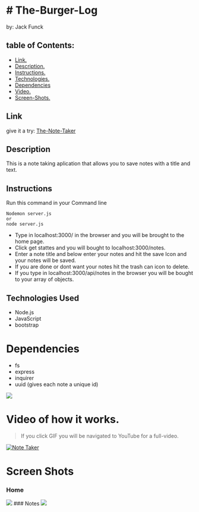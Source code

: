 # # The-Burger-Log
by: Jack Funck


## table of Contents:
 - [Link.](#link)
 - [ Description. ](#desc)
 - [ Instructions. ](#instr)
 - [Technologies.](#tc)
 - [Dependencies](#dep)
 - [ Video. ](#video)
 - [Screen-Shots.](#sc)

<a name="link"></a>
## Link
give it a try: <a href="https://agile-waters-80427.herokuapp.com/" target="_blank">The-Note-Taker</a>

<a name="desc"></a>
## Description

This is a note taking aplication that allows you to save notes with a title and text.


<a name="instr"></a>
## Instructions
Run this command in your Command line
```
Nodemon server.js
or
node server.js
```
* Type in localhost:3000/ in the browser and you will be brought to the home page.
* Click get stattes and you will bought to localhost:3000/notes.
* Enter a note title and below enter your notes and hit the save Icon and your notes will be saved.
* If you are done or dont want your notes hit the trash can icon to delete.
* If you type in localhost:3000/api/notes in the browser you will be bought to your array of objects.

<a name="tc"></a>
## Technologies Used
* Node.js
* JavaScript
* bootstrap

<a name="dep"></a>
# Dependencies
* fs
* express
* inquirer
* uuid (gives each note a unique id)

<img src="./images/passTest.png">

<a name="video"></a>
# Video of how it works.
> If you click GIF you will be navigated to YouTube for a full-video.

[![Note Taker](https://media.giphy.com/media/EUhCh1QqkLfBQqvfXc/giphy.gif)](https://youtu.be/f-eAdCKbS6o)



<a name="sc"></a>
# Screen Shots
### Home
<img src="Images/noteHome.png">
### Notes
<img src="Images/noteNotes.png">
